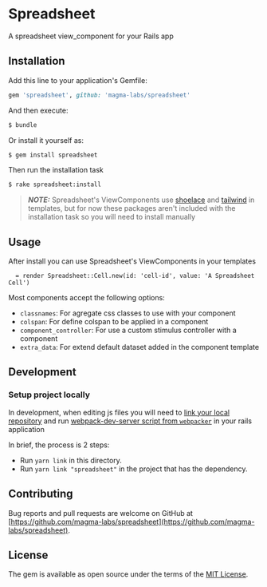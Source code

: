 # Spreadsheet
A spreadsheet view_component for your Rails app

## Installation
Add this line to your application's Gemfile:

```ruby
gem 'spreadsheet', github: 'magma-labs/spreadsheet'
```

And then execute:
```bash
$ bundle
```

Or install it yourself as:
```bash
$ gem install spreadsheet
```

Then run the installation task
```bash
$ rake spreadsheet:install
```

> **_NOTE:_** Spreadsheet's ViewComponents use [shoelace](https://shoelace.style/) and [tailwind](https://tailwindcss.com/) in templates,
but for now these packages aren't included with the installation task so you will
need to install manually

## Usage

After install you can use Spreadsheet's ViewComponents in your templates

```haml
  = render Spreadsheet::Cell.new(id: 'cell-id', value: 'A Spreadsheet Cell')
```

Most components accept the following options:
- `classnames`: For agregate css classes to use with your component
- `colspan`: For define colspan to be applied in a component
- `component_controller`: For use a custom stimulus controller with a component
- `extra_data`: For extend default dataset added in the component template

## Development

### Setup project locally
In development, when editing js files you will need to [link your local repository](https://classic.yarnpkg.com/en/docs/cli/link/)
and run [webpack-dev-server script from `webpacker`](https://github.com/rails/webpacker#development) in your rails application

In brief, the process is 2 steps:
* Run `yarn link` in this directory.
* Run `yarn link "spreadsheet"` in the project that has the dependency.

## Contributing
Bug reports and pull requests are welcome on GitHub at [https://github.com/magma-labs/spreadsheet](https://github.com/magma-labs/spreadsheet).

## License
The gem is available as open source under the terms of the [MIT License](https://opensource.org/licenses/MIT).
